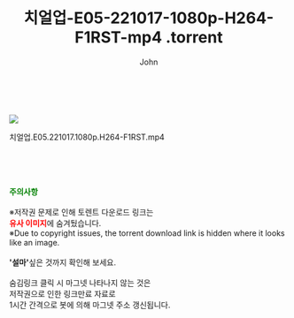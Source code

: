 ﻿---
layout: post
title:  "                    치얼업-E05-221017-1080p-H264-F1RST-mp4                .torrent"
author: John
categories: [ 드라마 ]
tags: [  ]
image: https://torrentrj58.com/uploadfile/full/dc40598a84a96328437070804b7171d0e7603cf3.jpg 
description: "                    치얼업-E05-221017-1080p-H264-F1RST-mp4                 torrent 정보 공유"
toc: true
toc_sticky: true
---

<br>
<p><img src="https://torrentrj58.com/uploadfile/full/dc40598a84a96328437070804b7171d0e7603cf3.jpg"/></p>
 치얼업.E05.221017.1080p.H264-F1RST.mp4    
    
<br><br><br>
<p data-ke-size="size16"><b><span style="color: green;">주의사항</span></b><br /><br />※저작권 문제로 인해 토렌트 다운로드 링크는<br /><b><span style="color: red;">유사 이미지</span></b>에 숨겨뒀습니다.<br />※Due to copyright issues, the torrent download link is hidden where it looks like an image.<br /><br /><b>'설마'</b>싶은 것까지 확인해 보세요.<br /><br />숨김링크 클릭 시 마그넷 나타나지 않는 것은<br />저작권으로 인한 링크만료 자료로<br />1시간 간격으로 봇에 의해 마그넷 주소 갱신됩니다.</p>
